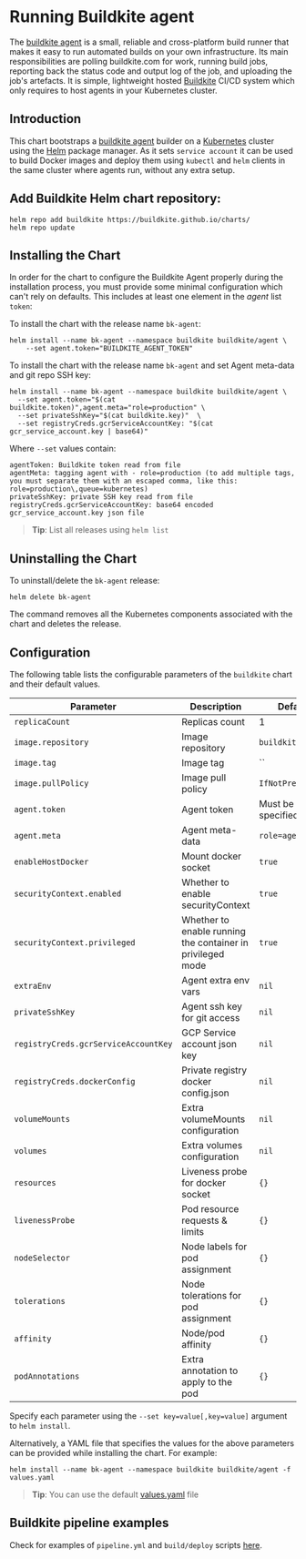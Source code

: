 # Running Buildkite agent

The [buildkite agent](https://buildkite.com/docs/agent) is a small, reliable and cross-platform build runner that makes it easy to run automated builds on your own infrastructure. Its main responsibilities are polling buildkite.com for work, running build jobs, reporting back the status code and output log of the job, and uploading the job's artefacts.
It is simple, lightweight hosted [Buildkite](https://buildkite.com) CI/CD system which only requires to host agents in your Kubernetes cluster.

## Introduction

This chart bootstraps a [buildkite agent](https://github.com/buildkite/docker-buildkite-agent) builder on a [Kubernetes](http://kubernetes.io) cluster using the [Helm](https://helm.sh) package manager.
As it sets `service account` it can be used to build Docker images and deploy them using `kubectl` and `helm` clients in the same cluster where agents run, without any extra setup.

## Add Buildkite Helm chart repository:

 ```console
 helm repo add buildkite https://buildkite.github.io/charts/
 helm repo update
 ```

## Installing the Chart

In order for the chart to configure the Buildkite Agent properly during the installation process, you must provide some minimal configuration which can't rely on defaults. This includes at least one element in the _agent_ list `token`:

To install the chart with the release name `bk-agent`:

```console
helm install --name bk-agent --namespace buildkite buildkite/agent \
    --set agent.token="BUILDKITE_AGENT_TOKEN"
```

To install the chart with the release name `bk-agent` and set Agent meta-data and git repo SSH key:

```console
helm install --name bk-agent --namespace buildkite buildkite/agent \
  --set agent.token="$(cat buildkite.token)",agent.meta="role=production" \
  --set privateSshKey="$(cat buildkite.key)"  \
  --set registryCreds.gcrServiceAccountKey: "$(cat gcr_service_account.key | base64)"
```

Where `--set` values contain:
```
agentToken: Buildkite token read from file
agentMeta: tagging agent with - role=production (to add multiple tags, you must separate them with an escaped comma, like this: role=production\,queue=kubernetes)
privateSshKey: private SSH key read from file
registryCreds.gcrServiceAccountKey: base64 encoded gcr_service_account.key json file
```

> **Tip**: List all releases using `helm list`

## Uninstalling the Chart

To uninstall/delete the `bk-agent` release:

```console
helm delete bk-agent
```

The command removes all the Kubernetes components associated with the chart and deletes the release.

## Configuration

The following table lists the configurable parameters of the `buildkite` chart and their default values.

Parameter | Description | Default
--- | --- | ---
`replicaCount` | Replicas count | 1
`image.repository` | Image repository | `buildkite/agent`
`image.tag` | Image tag | ``
`image.pullPolicy` | Image pull policy | `IfNotPresent`
`agent.token` | Agent token | Must be specified
`agent.meta` | Agent meta-data | `role=agent`
`enableHostDocker` | Mount docker socket | `true`
`securityContext.enabled` | Whether to enable securityContext | `true`
`securityContext.privileged` | Whether to enable running the container in privileged mode | `true`
`extraEnv` | Agent extra env vars | `nil`
`privateSshKey` | Agent ssh key for git access | `nil`
`registryCreds.gcrServiceAccountKey` | GCP Service account json key | `nil`
`registryCreds.dockerConfig` | Private registry docker config.json | `nil`
`volumeMounts` | Extra volumeMounts configuration | `nil`
`volumes` | Extra volumes configuration | `nil`
`resources` | Liveness probe for docker socket | `{}`
`livenessProbe` | Pod resource requests & limits | `{}`
`nodeSelector` | Node labels for pod assignment | `{}`
`tolerations` | Node tolerations for pod assignment | `{}`
`affinity` | Node/pod affinity | `{}`
`podAnnotations` | Extra annotation to apply to the pod | `{}`

Specify each parameter using the `--set key=value[,key=value]` argument to `helm install`.

Alternatively, a YAML file that specifies the values for the above parameters can be provided while installing the chart. For example:

```console
helm install --name bk-agent --namespace buildkite buildkite/agent -f values.yaml 
```

> **Tip**: You can use the default [values.yaml](values.yaml) file

## Buildkite pipeline examples

Check for examples of `pipeline.yml` and `build/deploy` scripts [here](pipeline-examples).

